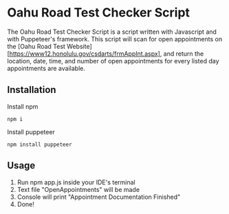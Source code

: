# Oahu Road Test Checker Script
The Oahu Road Test Checker Script is a script written with Javascript and with Puppeteer's framework. This script will scan for open appointments on the [Oahu Road Test Website][https://www12.honolulu.gov/csdarts/frmAppInt.aspx], and return the location, date, time, and number of open appointments for every listed day appointments are available.
## Installation

Install npm

```
npm i
```

Install puppeteer
```
npm install puppeteer
```

## Usage
1. Run npm app.js inside your IDE's terminal
2. Text file "OpenAppointments" will be made
3. Console will print "Appointment Documentation Finished"
4. Done!
